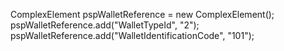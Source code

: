 ComplexElement pspWalletReference = new ComplexElement();
pspWalletReference.add("WalletTypeId", "2");
pspWalletReference.add("WalletIdentificationCode", "101");